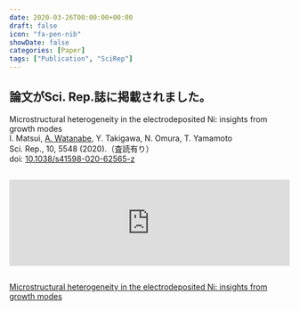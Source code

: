 ```yaml
---
date: 2020-03-26T00:00:00+00:00
draft: false
icon: "fa-pen-nib"
showDate: false
categories: [Paper]
tags: ["Publication", "SciRep"]
---
```


## 論文がSci. Rep.誌に掲載されました。

Microstructural heterogeneity in the electrodeposited Ni: insights from growth modes  
    I. Matsui, <u>A. Watanabe</u>, Y. Takigawa, N. Omura, T. Yamamoto  
    Sci. Rep., 10, 5548 (2020).（査読有り）  
    doi: [10.1038/s41598-020-62565-z](https://doi.org/10.1038/s41598-020-62565-z)

<iframe class="hatenablogcard" style="width:100%;height:155px;margin:15px 0;max-width:680px;" title="Microstructural heterogeneity in the electrodeposited Ni: insights from growth modes" src="https://hatenablog-parts.com/embed?url=https://www.nature.com/articles/s41598-020-62565-z" frameborder="0" scrolling="no"></iframe>

<script type="text/javascript" src="//cdn.plu.mx/widget-summary.js"></script>
<a href="https://plu.mx/plum/a/?doi=10.1038%2Fs41598-020-62565-z" data-orientation="vertical" data-hide-print="true" class="plumx-summary" data-site="plum" data-hide-when-empty="true">Microstructural heterogeneity in the electrodeposited Ni: insights from growth modes</a>